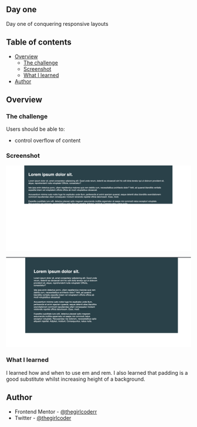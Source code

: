 ## Day one

  Day one of conquering responsive layouts
  
## Table of contents

- [Overview](#overview)
  - [The challenge](#the-challenge)
  - [Screenshot](#screenshot)
  - [What I learned](#what-i-learned)
- [Author](#author)

## Overview

### The challenge

Users should be able to:

- control overflow of content 


### Screenshot

![](/challenge01/images/beforelook.png)

![](/challenge01/images/Challenge%20one%20solution.png)



### What I learned

I learned how and when to use em and rem. I also learned that padding is a good substitute whilst increasing height of a background. 

## Author

- Frontend Mentor - [@thegirlcoderr](https://www.frontendmentor.io/profile/thegirlcoderr)
- Twitter - [@thegirlcoder](https://twitter.com/thegirlcoder)
